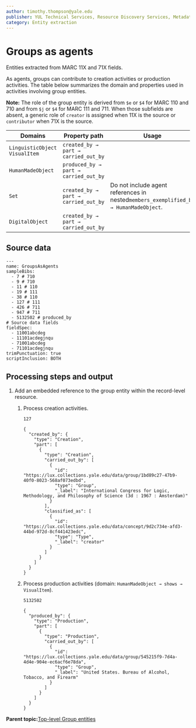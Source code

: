 ```yaml
---
author: timothy.thompson@yale.edu
publisher: YUL Technical Services, Resource Discovery Services, Metadata Services Unit
category: Entity extraction
---
```


# Groups as agents

Entities extracted from MARC 11X and 71X fields.

As agents, groups can contribute to creation activities or production activities. The table below summarizes the domain and properties used in activities involving group entities.

**Note:** The role of the group entity is derived from `$e` or `$4` for MARC 110 and 710 and from `$j` or `$4` for MARC 111 and 711. When those subfields are absent, a generic role of `creator` is assigned when 11X is the source or `contributor` when 71X is the source.

|Domains|Property path|Usage|
|-------|-------------|-----|
|`LinguisticObject` `VisualItem`|`created_by → part → carried_out_by`| |
|`HumanMadeObject`|`produced_by → part → carried_out_by`| |
|`Set`|`created_by → part → carried_out_by`|Do not include agent references in nested`members_exemplified_by → HumanMadeObject`.|
|`DigitalObject`|`created_by → part → carried_out_by`| |

## Source data

```
---
name: GroupsAsAgents
sampleBibs:
  - 7 # 710
  - 9 # 710
  - 11 # 110
  - 19 # 111
  - 38 # 110
  - 127 # 111
  - 426 # 711
  - 947 # 711
  - 5132502 # produced_by
# Source data fields
fieldSpec:
  - 11001abcdeg
  - 11101acdegjnqu
  - 71001abcdeg
  - 71101acdegjnqu
trimPunctuation: true
scriptInclusion: BOTH
```

## Processing steps and output

1.  Add an embedded reference to the group entity within the record-level resource.

    1.  Process creation activities.

        `127`

        ```
        {
          "created_by": {
            "type": "Creation",
            "part": [
              {
                "type": "Creation",
                "carried_out_by": [
                  {
                    "id": "https://lux.collections.yale.edu/data/group/1bd89c27-47b9-40f0-8023-568af073edbd",
                    "type": "Group",
                    "_label": "International Congress for Logic, Methodology, and Philosophy of Science (3d : 1967 : Amsterdam)"
                  }
                ],
                "classified_as": [
                  {
                    "id": "https://lux.collections.yale.edu/data/concept/9d2c734e-afd3-44bd-972d-8cf441423edc",
                    "type": "Type",
                    "_label": "creator"
                  }
                ]
              }
            ]
          }
        }
        ```

    2.  Process production activities \(domain: `HumanMadeObject → shows → VisualItem`\).

        `5132502`

        ```
        {
          "produced_by": {
            "type": "Production",
            "part": [
              {
                "type": "Production",
                "carried_out_by": [
                  {
                    "id": "https://lux.collections.yale.edu/data/group/545215f9-7d4a-4d4e-904e-ec6acf6e78da",
                    "type": "Group",
                    "_label": "United States. Bureau of Alcohol, Tobacco, and Firearm"
                  }
                ]
              }
            ]
          }
        }
        ```


**Parent topic:**[Top-level Group entities](../concepts/top_level_group_entities.md)

